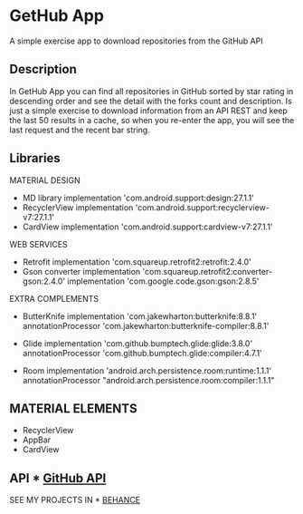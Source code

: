 # GetHub App
A simple exercise app to download repositories from the GitHub API

## Description
In GetHub App you can find all repositories in GitHub sorted by star rating in descending order and see the detail with the forks count and description.
Is just a simple exercise to download information from an API REST and keep the last 50 results in a cache, so when you re-enter the app, you will see the last request and the recent bar string.

## Libraries

MATERIAL DESIGN
- MD library
implementation 'com.android.support:design:27.1.1'
- RecyclerView
implementation 'com.android.support:recyclerview-v7:27.1.1'
- CardView
implementation 'com.android.support:cardview-v7:27.1.1'

WEB SERVICES
- Retrofit
implementation 'com.squareup.retrofit2:retrofit:2.4.0'
- Gson converter
implementation 'com.squareup.retrofit2:converter-gson:2.4.0'
implementation 'com.google.code.gson:gson:2.8.5'

EXTRA COMPLEMENTS
- ButterKnife
implementation 'com.jakewharton:butterknife:8.8.1'
annotationProcessor 'com.jakewharton:butterknife-compiler:8.8.1'

- Glide
implementation 'com.github.bumptech.glide:glide:3.8.0'
annotationProcessor 'com.github.bumptech.glide:compiler:4.7.1'

- Room
implementation 'android.arch.persistence.room:runtime:1.1.1'
annotationProcessor "android.arch.persistence.room:compiler:1.1.1"

## MATERIAL ELEMENTS
- RecyclerView
- AppBar
- CardView

## API * [GitHub API](https://api.github.com/)


SEE MY PROJECTS IN * [BEHANCE](https://www.behance.net/emmchier/)


